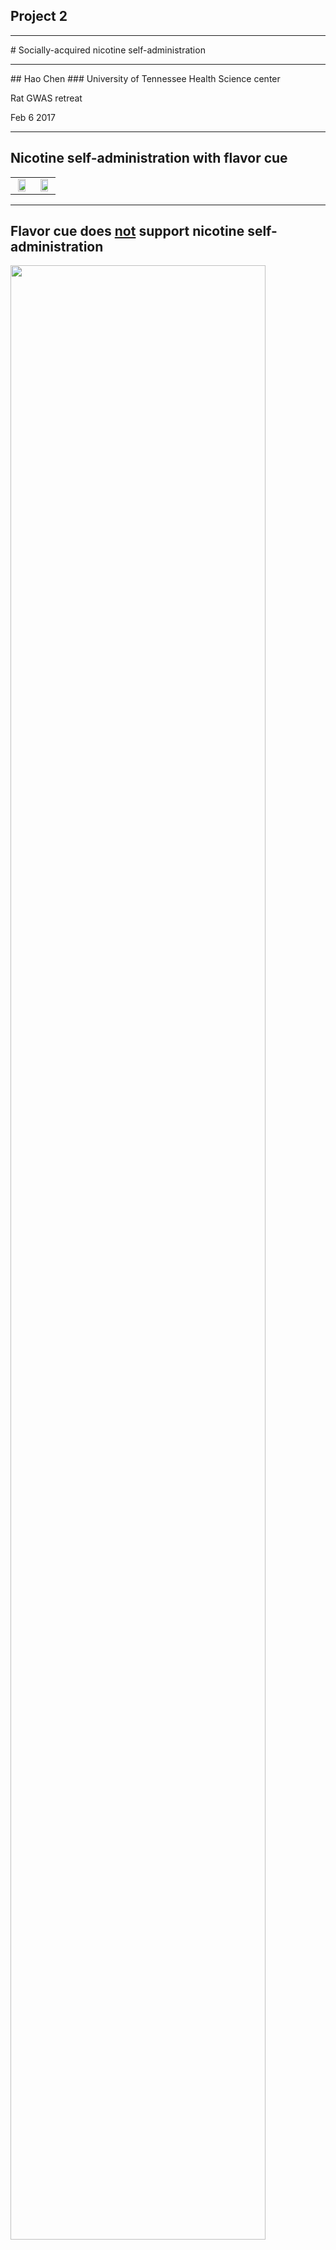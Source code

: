 ## Project 2 
<hr color=orange >
# Socially-acquired nicotine self-administration 
<hr color=orange >
##	Hao Chen
### University of Tennessee Health Science center

Rat GWAS retreat 

Feb 6 2017

---

## Nicotine self-administration with flavor cue
<table width=90%><tr>
<td width=50% align="center" valign="center">
<img height:auto width=80% src="images/fig1.single.rat.licking.svg">
</td><td align="center" valign="center">
<img height:auto width=80% src="images/natureamerican.jpeg">

</td></tr></table>

---

## Flavor cue does <a href="#/stfp">not</a> support nicotine self-administration
<a href="#/demo">
	<img height:auto width=90% src="images/npp/fig1.ms.saccCocoaSolo2.png">
</a>

<hr align="left" width=15%>
<p align=left>
<cite> Chen, et al., Neuropsychopharmacology, 2011</cite>


---


## Nicotine is primarily aversive in non-smokers 
<table>
	<tr>
		<td width=50%>
			<img width=100% src="images/titlepages/eissenberg.png">
		</td>
		<td width=90%>
			<img width=100% src="images/titlepages/dkalman.png">
		</td>
	</tr>
	<tr>
		<td>
		Coughing, nausea, dizziness, sickness, burning throat, headache.
		</td>
		<td>
		Nicotine induces drug high only in <em>significantly nicotine-deprived smokers</em>. 
		</td>
	</tr>
</table>


---

## Social environment influences smoking behavior

<div id="left50">
		<img src="images/titlepages/hoffman.png" >
</div>

<div id="righ50">
	<img src="images/titlepages/jfowler.png" width=50%>
</div>

---


## Modeling social learning in rats

<div id="left50">
<img height:auto width=80% src="images/galef.protocol.narrower.png"> 
<br>


<hr align="left" width=15%>
<p align=left>
<cite>Galef, Dev Psychobiol., 1982 </cite>
</div>

<div id="right50">
<img height:auto width=80% src="images/Fig1.social.rats.withdemo.svg">
</div>


---

## Social learning induces nicotine self-administration
<a href="#/solo">
	<img height:auto width=90% src="images/npp/fig2.demo.dose2.png">
</a>
<hr align="left" width=15%>
<p align=left>
<cite> Chen, et al., Neuropsychopharmacology, 2011 </cite>

---


## Social context 

<div id="left50">
<img width=100% height:auto src="images/nse.reinstatement.svg">
 <b>Neutral</b> 
</div>

<div id="right50">
<img width=100% height:auto src="images/social.context.reinstatment.svg">
<b>Inducing</b>
</div>


---

## Nicotine self-administration with an <span style="color:darkred">aversive </span> cue
<img height:auto width=95% src="images/quinine/pres.quinine.4grps.png">
<br>
 NSE: Neutral social environment | ISE: Inducing social environment 
<hr align="left" width=15%>
<p align=left>
<cite> Wang, et al., Psychopharmacology, 2016 </cite>
</p>



---

## Nicotine intake with <span style="color:royalblue">appetitive</span> vs <span style="color:darkred">aversive </span> cues
<img height:auto width=40% src="images/quinine/pres.sacc_quinine.png">
<br>
<hr align="left" width=15%>
<p align=left>

<cite> Wang, et al., Psychopharmacology, 2016 </cite>
</p>



---

## What is the social signal?

<img width=50% src="images/Fig1.social.rats.withdemo.svg">

---

## Odor but not taste cue is required

<img height:auto width=70% src="./images/npp/fig5.olfactory.eps.png">
<hr align="left" width=15%>
<p align=left>
<cite> Chen, et al., Neuropsychopharmacology, 2011</cite>


---

<img height:auto width=80% src="images/cs2/galef.cs2.png">

---
## Dose response to CS<sub>2</sub> 

<img height:auto width=70% src="images/cs2/pres.fig3.cs2.infusions.png">
<br>
<hr align="left" width=15%>
<p align=left>
<cite> Wang &amp; Chen, PLoS ONE, 2014</cite>
</p>


---

## Context-induced reinstatement 
<img height:auto width=80% src="images/cs2/fig5.reinstatment.cs2.png">
<small> NSE: Neutral social environment | ISE: Inducing social environment </small>
<hr align="left" width=15%>
<p align=left>
<cite> Wang &amp; Chen, PLoS ONE, 2014 </cite>
</p>


---

## Summary

<ul>
<li> Nicotine is both rewarding and aversive. </li>
<li> Flavor cues are associated with the aversive effect of nicotine. </li>
<li> Social learning reverses conditioned aversion and facilitate nicotine self-administration. </li>
<li> CS<sub>2</sub> is a critical signal that mediates social learning and nicotine intake. </li>
<li> Operant behavior is driven by the rewarding effect of nicotine, and not by the subjective value of the flavor cue. </li>
</ul>


---
## Specific Aims  
* Breed adolescent HS rats
	* Generate ~ 400 adolescent rats per year 
	* Use four rats (2 &#9794; + 2 &#9792;) in the behavioral studies and one rat for RNA-seq per litter 
* Phenotype social and emotional traits
	* Open field /   Novel object /  Social interaction /  Elevated plus maze    
* Socially-acquired nicotine self-administration
	* Acquisition, 10 daily sessions
	* Progressive ratio, 1 session
	* Cotinine assay, 1 time 
	* Extinction, 3-7 sessions
	* Reinstatement, 1 session

---

## Specific Aims, <em> cont. </em> 

* Data analysis 
	* Principle component analysis of the predictor variables  
	* Multiple Regression of the PCs
* Laser capture microdissection 	
	* Collect 72 rats (36 &#9794; + 36 &#9792;) 
	* Four brain regions
		* AcbC
		* LHb
		* IL
		* OFC

---

## Time table for behavioral tests
<table style="border-collapse: collapse;">
		<tr style="border-bottom:1px solid #000;"> 
			<th >Age</th>
			<th>Test</th>
		</tr>
			<tr><td>21</td><td>Wean </td></tr> 
			<tr><td>30</td><td>Open field: 1m x 1m x 0.5m (1 h)</td></tr>
			<tr><td>31</td><td>Novelty: a cylindrical cage in the center (20 min)</td></tr>
			<tr><td>32</td><td>Social interaction: a stranger rat in the cage (20 min)</td></tr>
			<tr><td>33</td><td>Elevated plus maze (6 min)</td></tr>

			<tr ><td>34</td><td>Marble Bury</td></tr>
			<tr ><td>35-37</td><td>Surgery and recovery</td></tr>
			<tr><td>38-48</td><td>Nicotine SA </td></tr>
			<tr><td>49</td><td>Cotinine assay</td></tr>
			<tr style="border-bottom:1px solid #000;"><td>50-58</td><td>Extinction, Reinstatement </td></tr>
</table>




---

## Progress so far ...

|Batch|Arrival Date | Status|
|---|---|---|
| 00 | 2014-07-14| Completed |
| 01 | 2014-10-27| Completed |
| 02 | 2015-02-25| Completed |
| 03 | 2015-06-01| Completed |
| 04 | 2015-08-05| Completed |
| 05 | 2015-10-27| Completed |
| 06 | 2016-02-02| Completed |
| 07 | 2016-06-07| Completed |
| 08 | 2016-08-16| Nearly Finished |
| 09 | 2016-11-30| Breeding Started |
|||




---
## Open field
<img width=70% height="auto" src="images/p50retreat2017/densityOpenField.png">


---
## Novel object interaction
<img width=70% height="auto" src="images/p50retreat2017/densityNovelObject.png">


---
## Social interaction
<img width=80% height="auto" src="images/p50/social_interaction_chamber.png">	

---
## Social interaction
<img width=70% height="auto" src="images/p50retreat2017/densitySocialInteraction.png">


---
## Elevated plus maze
<img width=70% height="auto" src="images/p50retreat2017/densityPlusMaze.png">

---
## Nicotine self-administration

#### Pilot data, adults

<img width=70% height="auto" src="images/p50/fig4.g2b.figure.male.vs.female.nicSA.cummulative.png">
<hr align="left" width=15%>
<p align=left>
<cite> Wang, et al., Gene, Brain and Behavior, 2014</cite>


---
## Demonstrator behavior

<img width=60% height="auto" src="images/p50/fig_demo.lick.by.sex.png">

<hr align="left" width=15%>
<p align=left>
<cite> Wang, et al., Gene, Brain and Behavior, 2014</cite>

---
## Socially-acquired nicotine self-administration with CS<sub>2</sub>

<img width=50% height="auto" src="images/p50/single.rat.lick.cs2.png">

---

## Nicotine self-administration
<img width=70% height="auto" src="images/p50retreat2017/summaryNicotine.png">

---
## Nicotine self-administration
#### Sessions 1-10
<img width=100% height="auto" src="images/p50retreat2017/densityNicotine10Days.png">

---
## Nicotine self-administration
#### Progressive ratio 
<img width=100% height="auto" src="images/p50retreat2017/densityNicotineDay11.png">

---
## Nicotine self-administration
#### Reinstatement 
<img width=100% height="auto" src="images/p50retreat2017/densityNicotineDay20.png">

---

## Sex differences 

<img width=80% height="auto" src="images/p50retreat2017/p50_sex_diff.png">

---

## Correlation 
<img src="images/p50retreat2017/correlations_all.png" width=80%>

---

## Principle component analysis 

<img src="images/p50retreat2017/pca_loading.png" width=80%>

---

## Regression 
<div id="left50">
	<b> Pilot data </b>
	<br>
	<img width=70% height="auto" src="images/p50/linearRegression.jpg">
	<br>
<small> Wang, et al., 2014, Gene, Brain and Behavior</small>
</div>

<div id="right50">
	<b>Current data</b>
	<ul>
	<li>Batch is the most significant factor
	<li> No measure of social behavior during IVSA
	<li> Less than 10% variance of infusion explained by other factors
	</ul>
</div>


---
## Nicotine metabolism
<img width=80% height="auto" src="images/p50/AllCotinine_NicotineHSRats.png">

---

## Micro dissection of brain tissue
<table>
	<tr><td width=50%>
<img width=90% height="auto" src="images/p50/dissection.jpg">
		</td><td>
<img width=90% height="auto" src="images/p50/forceps.jpg">
</td></tr>
</table>


---
## Dissecting brains using a DIY setup	
<img width=70% height="auto" src="images/p50/dissection.gif">

---

## Quality of RNA 
<img width=80% height="auto" src="images/p50retreat2017/RNAQuality.png">

---

## Brain metablomics

* Similar dissection method as for RNA 
* Collect brain and serum sample from the same rat
	* Prefrontal cortex (infralimbic + prelimbic ) 
	* Orbitofrontal cortex 
	* Accumbens core
	* These brain regions have approx. 10 mg wet tissue

---

####  Spin off 1 
## Menthol flavored cigrettes
<table><tr><td width=62%>
<img width=100% height="auto" src="images/p50/menthol.patent.png">
</td><td width=38%> 
<img width=100% height="auto" src="images/p50/menthol_24.jpg">
</td></tr></table>

---

## Modeling the effect of menthol
<img width=60% height="auto" src="images/p50/single.rat.lick.menthol.png">

---

## Menthol facilitates nicotine intake
<img width=70% height="auto" src="images/p50/p50_menthol.png">

---

## Extinction and Reinstatement
<img width=70% height="auto" src="images/p50/p50_mentholExt.png">

---

## Menthol as a cue for nicotine
#### Heritability = 0.67
<img width=70% height="auto" src="images/p50/p50mentholinbred.png">

---

## Genetic influences on menthol as a cue for nicotine self-administration in rats
#### Hao Chen, Abraham Palmer, MPI 
#### To be re-submitted before March 1 2017 in response to NIDA PAR 15-120

---
####  Spin off 2 

<h3> <a href="https://github.com/chen42/openbehavior"> An open source device for operant licking </a></h3>

<img width=50% src="https://github.com/chen42/openbehavior/raw/master/operantLicking/images/assembled.jpg">

---

## Publications

### partially supported by the P50

* Tengfei Wang, Wenyan Han, Hao Chen. Socially acquired nicotine self-administration with an aversive flavor cue in adolescent female rats. Psychopharmacology. 2016 May;233(10):1837–1844. PMCID: PMC4846487

* Matthew Longley, Ethan L Willis, Cindy X Tay, Hao Chen.  An open source device for operant licking in rats. PeerJ. Accepted for Publication.

* Wenyan Han, Tengfei Wang, Hao Chen. Extinction of conditioned aversion contributes to socially acquired nicotine self-administration in isogenic strains of adolescent rats. Ready for submission. 



---

## Acknowledgements
* Current lab members 
	* Tengfei Wang, Research Associate 
	* Pawandeep Kaur, Research Assistant  
	* Yanyan Lin, Research Assistant  
* Past lab members 
	*  Reziwan Yimiti | Qinglin Wu |  Katie Hiler | Hongxiao Song |  Xia Hong |  Jie Shen | Wenyan Han 
* Summer students 
	* Abigale Salinero  (REHU 2015) |  Cindy Tay (REHU 2016) |  Ethan Willis (UoM) | Mathew Longley (UoM) 
* P50 collaborators 
	* Abraham Palmer |  Barry Aprison | Oksana Polaskaya |  Apurva Chitre | Leah-Solberg Woods 


